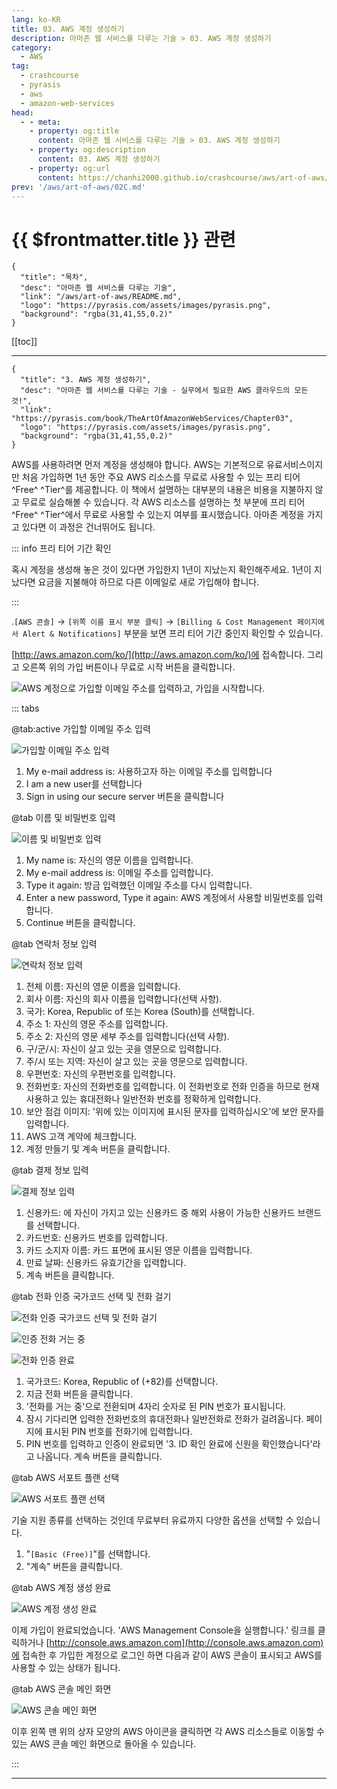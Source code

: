 ```yaml
---
lang: ko-KR
title: 03. AWS 계정 생성하기
description: 아마존 웹 서비스를 다루는 기술 > 03. AWS 계정 생성하기
category:
  - AWS
tag: 
  - crashcourse
  - pyrasis
  - aws 
  - amazon-web-services
head:
  - - meta:
    - property: og:title
      content: 아마존 웹 서비스를 다루는 기술 > 03. AWS 계정 생성하기
    - property: og:description
      content: 03. AWS 계정 생성하기
    - property: og:url
      content: https://chanhi2000.github.io/crashcourse/aws/art-of-aws/03.html
prev: '/aws/art-of-aws/02C.md'
---
```


# {{ $frontmatter.title }} 관련

```component VPCard
{
  "title": "목차",
  "desc": "아마존 웹 서비스를 다루는 기술",
  "link": "/aws/art-of-aws/README.md",
  "logo": "https://pyrasis.com/assets/images/pyrasis.png",
  "background": "rgba(31,41,55,0.2)"
}
```

[[toc]]

---

```component VPCard
{
  "title": "3. AWS 계정 생성하기",
  "desc": "아마존 웹 서비스를 다루는 기술 - 실무에서 필요한 AWS 클라우드의 모든 것!",
  "link": "https://pyrasis.com/book/TheArtOfAmazonWebServices/Chapter03",
  "logo": "https://pyrasis.com/assets/images/pyrasis.png",
  "background": "rgba(31,41,55,0.2)"
}
```

AWS를 사용하려면 먼저 계정을 생성해야 합니다. AWS는 기본적으로 유료서비스이지만 처음 가입하면 1년 동안 주요 AWS 리소스를 무료로 사용할 수 있는 프리 티어^Free^ ^Tier^를 제공합니다. 이 책에서 설명하는 대부분의 내용은 비용을 지불하지 않고 무료로 실습해볼 수 있습니다. 각 AWS 리소스를 설명하는 첫 부분에 프리 티어^Free^ ^Tier^에서 무료로 사용할 수 있는지 여부를 표시했습니다. 아마존 계정을 가지고 있다면 이 과정은 건너뛰어도 됩니다.

::: info 프리 티어 기간 확인

혹시 계정을 생성해 놓은 것이 있다면 가입한지 1년이 지났는지 확인해주세요. 1년이 지났다면 요금을 지불해야 하므로 다른 이메일로 새로 가입해야 합니다.

:::

.<FontIcon icon="iconfont icon-select"/>`[AWS 콘솔]` → `[위쪽 이름 표시 부분 클릭]` → `[Billing & Cost Management 페이지에서 Alert & Notifications]` 부분을 보면 프리 티어 기간 중인지 확인할 수 있습니다.

[http://aws.amazon.com/ko/](http://aws.amazon.com/ko/)에 접속합니다. 그리고 오른쪽 위의 가입 버튼이나 무료로 시작 버튼을 클릭합니다.

![AWS 계정으로 가입할 이메일 주소를 입력하고, 가입을 시작합니다.](https://pyrasis.com/assets/images/TheArtOfAmazonWebServicesChapter03/1.png)

::: tabs

@tab:active 가입할 이메일 주소 입력

![가입할 이메일 주소 입력](https://pyrasis.com/assets/images/TheArtOfAmazonWebServicesChapter03/2.png)

1. My e-mail address is: 사용하고자 하는 이메일 주소를 입력합니다
2. I am a new user를 선택합니다
3. Sign in using our secure server 버튼을 클릭합니다

@tab 이름 및 비밀번호 입력

![이름 및 비밀번호 입력](https://pyrasis.com/assets/images/TheArtOfAmazonWebServicesChapter03/3.png)

1. My name is: 자신의 영문 이름을 입력합니다.
2. My e-mail address is: 이메일 주소를 입력합니다.
3. Type it again: 방금 입력했던 이메일 주소를 다시 입력합니다.
4. Enter a new password, Type it again: AWS 계정에서 사용할 비밀번호를 입력합니다.
5. Continue 버튼을 클릭합니다.

@tab 연락처 정보 입력

![연락처 정보 입력](https://pyrasis.com/assets/images/TheArtOfAmazonWebServicesChapter03/4_.png)

1. 전체 이름: 자신의 영문 이름을 입력합니다.
2. 회사 이름: 자신의 회사 이름을 입력합니다(선택 사항).
3. 국가: Korea, Republic of 또는 Korea (South)를 선택합니다.
4. 주소 1: 자신의 영문 주소를 입력합니다.
5. 주소 2: 자신의 영문 세부 주소를 입력합니다(선택 사항).
6. 구/군/시: 자신이 살고 있는 곳을 영문으로 입력합니다.
7. 주/시 또는 지역: 자신이 살고 있는 곳을 영문으로 입력합니다.
8. 우편번호: 자신의 우편번호를 입력합니다.
9. 전화번호: 자신의 전화번호를 입력합니다. 이 전화번호로 전화 인증을 하므로 현재 사용하고 있는 휴대전화나 일반전화 번호를 정확하게 입력합니다.
10. 보안 점검 이미지: '위에 있는 이미지에 표시된 문자를 입력하십시오'에 보안 문자를 입력합니다.
11. AWS 고객 계약에 체크합니다.
12. 계정 만들기 및 계속 버튼을 클릭합니다.

@tab 결제 정보 입력

![결제 정보 입력](https://pyrasis.com/assets/images/TheArtOfAmazonWebServicesChapter03/5_.png)

1. 신용카드: 에 자신이 가지고 있는 신용카드 중 해외 사용이 가능한 신용카드 브랜드를 선택합니다.
2. 카드번호: 신용카드 번호를 입력합니다.
3. 카드 소지자 이름: 카드 표면에 표시된 영문 이름을 입력합니다.
4. 만료 날짜: 신용카드 유효기간을 입력합니다.
5. 계속 버튼을 클릭합니다.

@tab 전화 인증 국가코드 선택 및 전화 걸기

![전화 인증 국가코드 선택 및 전화 걸기](https://pyrasis.com/assets/images/TheArtOfAmazonWebServicesChapter03/6_.png)

![인증 전화 거는 중](https://pyrasis.com/assets/images/TheArtOfAmazonWebServicesChapter03/7_.png)

![전화 인증 완료](https://pyrasis.com/assets/images/TheArtOfAmazonWebServicesChapter03/8_.png)

1. 국가코드: Korea, Republic of (+82)를 선택합니다.
2. 지금 전화 버튼을 클릭합니다.
3. '전화를 거는 중'으로 전환되며 4자리 숫자로 된 PIN 번호가 표시됩니다.
4. 잠시 기다리면 입력한 전화번호의 휴대전화나 일반전화로 전화가 걸려옵니다. 페이지에 표시된 PIN 번호를 전화기에 입력합니다.
5. PIN 번호를 입력하고 인증이 완료되면 '3. ID 확인 완료에 신원을 확인했습니다'라고 나옵니다. 계속 버튼을 클릭합니다.

@tab AWS 서포트 플랜 선택

![AWS 서포트 플랜 선택](https://pyrasis.com/assets/images/TheArtOfAmazonWebServicesChapter03/9.png)

기술 지원 종류를 선택하는 것인데 무료부터 유료까지 다양한 옵션을 선택할 수 있습니다.

1. "<FontIcon icon="iconfont icon-select"/>`[Basic (Free)]`"를 선택합니다.
2. "계속" 버튼을 클릭합니다.

@tab AWS 계정 생성 완료

![AWS 계정 생성 완료](https://pyrasis.com/assets/images/TheArtOfAmazonWebServicesChapter03/10_.png)

이제 가입이 완료되었습니다. 'AWS Management Console을 실행합니다.' 링크를 클릭하거나 [http://console.aws.amazon.com](http://console.aws.amazon.com)에 접속한 후 가입한 계정으로 로그인 하면 다음과 같이 AWS 콘솔이 표시되고 AWS를 사용할 수 있는 상태가 됩니다.

@tab AWS 콘솔 메인 화면

![AWS 콘솔 메인 화면](https://pyrasis.com/assets/images/TheArtOfAmazonWebServicesChapter03/11_.png)

이후 왼쪽 맨 위의 상자 모양의 AWS 아이콘을 클릭하면 각 AWS 리소스들로 이동할 수 있는 AWS 콘솔 메인 화면으로 돌아올 수 있습니다.

:::

---

<TagLinks />